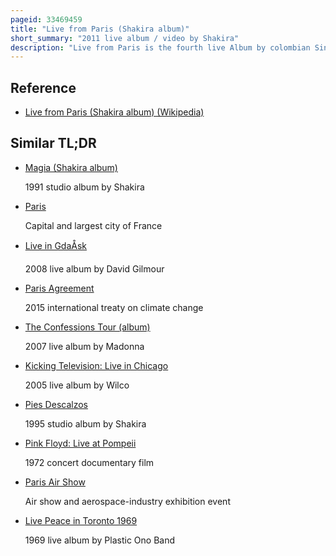 ```yaml
---
pageid: 33469459
title: "Live from Paris (Shakira album)"
short_summary: "2011 live album / video by Shakira"
description: "Live from Paris is the fourth live Album by colombian Singer and Songwriter Shakira. It was shot at the Palais omnisports de paris-bercy Concert Hall in Paris France where Shakira performed on June 13 and 14 2011 as Part of the european Leg of the Sun comes out World Tour. Live from Paris was released in a standard Dvd Format and live Audio Cd Format as well as blu-ray Disc Edition. It was released in most Countries on 2 December 2011, while in the United States it was released on 5 December. Before its Release live from Paris was screened in various Cinemas across the World and was also promoted via Shakira's official Website which posted numerous Trailers and Previews of the Album. Shakira's Rendition of french singer-songwriter Francis Cabrel's Song Je L'Aime Mourir which she performed specifically during the Concerts in Paris was released as a single on 29 november 2011."
---
```


## Reference

- [Live from Paris (Shakira album) (Wikipedia)](https://en.wikipedia.org/?curid=33469459)

## Similar TL;DR

- [Magia (Shakira album)](/tldr/en/magia-shakira-album)

  1991 studio album by Shakira

- [Paris](/tldr/en/paris)

  Capital and largest city of France

- [Live in GdaÅsk](/tldr/en/live-in-gdansk)

  2008 live album by David Gilmour

- [Paris Agreement](/tldr/en/paris-agreement)

  2015 international treaty on climate change

- [The Confessions Tour (album)](/tldr/en/the-confessions-tour-album)

  2007 live album by Madonna

- [Kicking Television: Live in Chicago](/tldr/en/kicking-television-live-in-chicago)

  2005 live album by Wilco

- [Pies Descalzos](/tldr/en/pies-descalzos)

  1995 studio album by Shakira

- [Pink Floyd: Live at Pompeii](/tldr/en/pink-floyd-live-at-pompeii)

  1972 concert documentary film

- [Paris Air Show](/tldr/en/paris-air-show)

  Air show and aerospace-industry exhibition event

- [Live Peace in Toronto 1969](/tldr/en/live-peace-in-toronto-1969)

  1969 live album by Plastic Ono Band
